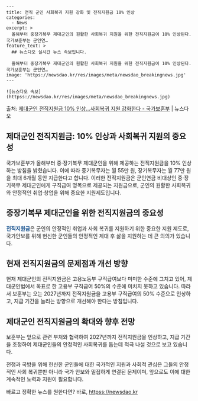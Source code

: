     ---
    title: 전직 군인 사회복귀 지원 강화 및 전직지원금 10% 인상
    categories:
      - News
    excerpt: >
      올해부터 중장기복무 제대군인의 원활한 사회복귀 지원을 위한 전직지원금이 10% 인상된다. 국가보훈부는 군인연…
    feature_text: >
      ## 뉴스다오 실시간 뉴스 속보입니다.
    
      올해부터 중장기복무 제대군인의 원활한 사회복귀 지원을 위한 전직지원금이 10% 인상된다. 국가보훈부는 군인연…
    image: 'https://newsdao.kr/res/images/meta/newsdao_breakingnews.jpg'
    ---
    
    ![뉴스다오 속보](httpss://newsdao.kr/res/images/meta/newsdao_breakingnews.jpg)

<p>출처: <a href="httpss://newsdao.kr/2952" rel="dofollow">제대군인 전직지원금 10% 인상…사회복귀 지원 강화한다 - 국가보훈부</a> | 뉴스다오</p>

<h2>제대군인 전직지원금: 10% 인상과 사회복귀 지원의 중요성</h2>

국가보훈부가 올해부터 중·장기복무 제대군인을 위해 제공하는 전직지원금을 10% 인상하는 방침을 밝혔습니다. 이에 따라 중기복무자는 월 55만 원, 장기복무자는 월 77만 원을 최대 6개월 동안 지급한다고 합니다. 이러한 전직지원금은 군인연금 비대상인 중·장기복무 제대군인에게 구직급여 명목으로 제공되는 지원금으로, 군인의 원활한 사회복귀와 안정적인 취업·창업을 위해 중요한 지원제도입니다.

<h2 data-ke-size="size26">중장기복무 제대군인을 위한 전직지원금의 중요성</h2>

<b><span style="color: #1a5490;">전직지원금</span></b>은 군인의 안정적인 취업과 사회 복귀를 지원하기 위한 중요한 지원 제도로, 국가안보를 위해 헌신한 군인들의 안정적인 제대 후 삶을 지원하는 데 큰 의의가 있습니다.

<h2 data-ke-size="size26">현재 전직지원금의 문제점과 개선 방향</h2>

현재 제대군인의 전직지원금은 고용노동부 구직급여보다 미미한 수준에 그치고 있어, 제대군인법에서 목표로 한 고용부 구직급여 50%의 수준에 미치지 못하고 있습니다. 따라서 보훈부는 오는 2027년까지 전직지원금을 고용부 구직급여의 50% 수준으로 인상하고, 지급 기간을 늘리는 방향으로 개선해야 한다는 방침입니다.

<h2 data-ke-size="size26">제대군인 전직지원금의 확대와 향후 전망</h2>

보훈부는 앞으로 관련 부처와 협력하여 2027년까지 전직지원금을 인상하고, 지급 기간을 조정하여 제대군인들의 안정적인 사회복귀를 돕는데 적극 나설 것으로 보고 있습니다.

전쟁과 국방을 위해 헌신한 군인들에 대한 국가적인 지원과 사회적 관심은 그들의 안정적인 사회 복귀뿐만 아니라 국가 안보와 밀접하게 연결된 문제이며, 앞으로도 이에 대한 계속적인 노력과 지원이 필요합니다. 

빠르고 정확한 뉴스를 원한다면? 바로, <a href="httpss://newsdao.kr" rel="dofollow">httpss://newsdao.kr</a>


    